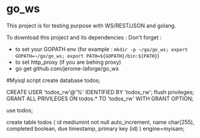 go_ws
=====

This project is for testing purpose with WS/REST/JSON and golang.

To download this project and its dependencies :
Don't forget :
- to set your GOPATH env (for example : `mkdir -p ~/go/go_ws; export GOPATH=~/go/go_ws; export PATH=${GOPATH}/bin:${PATH}`)
- to set http_proxy (if you are behing proxy)
- go get github.com/jerome-laforge/go_ws


#Mysql script
create database todos;

CREATE USER 'todos_rw'@'%' IDENTIFIED BY 'todos_rw';
flush privileges;
GRANT ALL PRIVILEGES ON todos.* TO 'todos_rw' WITH GRANT OPTION;

use todos;

create table todos (
    id        mediumint not null auto_increment,
    name      char(255),
    completed boolean,
    due       timestamp,
    primary key (id)
) engine=myisam;
